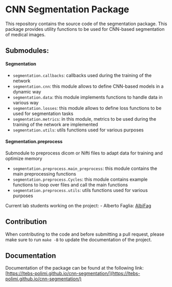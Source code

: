 # CNN Segmentation Package
This repository contains the source code of the segmentation package. This package provides utility functions to be used for CNN-based segmentation of medical images.

## Submodules:
#### Segmentation 
- `segmentation.callbacks`: callbacks used during the training of the network
- `segmentation.cnn`: this module allows to define CNN-based models in a dynamic way
- `segmentation.data`: this module implements functions to handle data in various way
- `segmentation.losses`: this module allows to define loss functions to be used for segmentation tasks
- `segmentation.metrics`: in this module, metrics to be used during the training of the network are implemented
- `segmentation.utils`: utils functions used for various purposes

#### Segmentation.preprocess
Submodule to preprocess dicom or Nifti files to adapt data for training and optimize memory
- `segmentation.preprocess.main_preprocess`: this module contains the main preprocessing functions 
- `segmentation.preprocess.Cycles`: this module contains example functions to loop over files and call the main functions
- `segmentation.preprocess.utils`: utils functions used for various purposes

Current lab students working on the project:
    - Alberto Faglia: [AlbiFag](https://github.com/AlbiFag)

## Contribution
When contributing to the code and before submitting a pull request, please make sure to run
`make -B` to update the documentation of the project.

## Documentation
Documentation of the package can be found at the following link: [https://ltebs-polimi.github.io/cnn-segmentation/](https://ltebs-polimi.github.io/cnn-segmentation/)